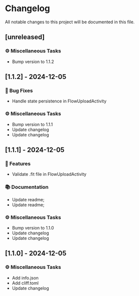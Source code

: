 # Changelog

All notable changes to this project will be documented in this file.

## [unreleased]

### ⚙️ Miscellaneous Tasks

- Bump version to 1.1.2

## [1.1.2] - 2024-12-05

### 🐛 Bug Fixes

- Handle state persistence in FlowUploadActivity

### ⚙️ Miscellaneous Tasks

- Bump version to 1.1.1
- Update changelog
- Update changelog

## [1.1.1] - 2024-12-05

### 🚀 Features

- Validate .fit file in FlowUploadActivity

### 📚 Documentation

- Update readme;
- Update readme;

### ⚙️ Miscellaneous Tasks

- Bump version to 1.1.0
- Update changelog
- Update changelog

## [1.1.0] - 2024-12-05

### ⚙️ Miscellaneous Tasks

- Add info.json
- Add cliff.toml
- Update changelog

<!-- generated by git-cliff -->
